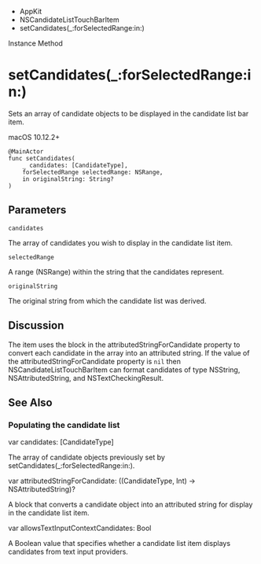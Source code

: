 

- AppKit
- NSCandidateListTouchBarItem
-  setCandidates(\_:forSelectedRange:in:) 

Instance Method

# setCandidates(\_:forSelectedRange:in:)

Sets an array of candidate objects to be displayed in the candidate list bar item.

macOS 10.12.2+

``` source
@MainActor
func setCandidates(
    _ candidates: [CandidateType],
    forSelectedRange selectedRange: NSRange,
    in originalString: String?
)
```

## Parameters 

`candidates`  

The array of candidates you wish to display in the candidate list item.

`selectedRange`  

A range (NSRange) within the string that the candidates represent.

`originalString`  

The original string from which the candidate list was derived.

## Discussion

The item uses the block in the attributedStringForCandidate property to convert each candidate in the array into an attributed string. If the value of the attributedStringForCandidate property is `nil` then NSCandidateListTouchBarItem can format candidates of type NSString, NSAttributedString, and NSTextCheckingResult.

## See Also

### Populating the candidate list

var candidates: [CandidateType]

The array of candidate objects previously set by setCandidates(_:forSelectedRange:in:).

var attributedStringForCandidate: ((CandidateType, Int) -> NSAttributedString)?

A block that converts a candidate object into an attributed string for display in the candidate list item.

var allowsTextInputContextCandidates: Bool

A Boolean value that specifies whether a candidate list item displays candidates from text input providers.

